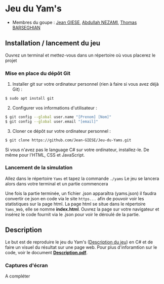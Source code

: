 # Jeu du Yam's

- Membres du goupe : [Jean GIESE](https://git.unistra.fr/jgiese), [Abdullah NEZAMI](https://git.unistra.fr/nezami), [Thomas BARSEGHIAN](https://git.unistra.fr/tbarseghian)

## Installation / lancement du jeu

Ouvrez un terminal et mettez-vous dans un répertoire où vous placerez le projet

### Mise en place du dépôt Git

1. Installer git sur votre ordinateur personnel (rien à faire si vous avez déjà Git) :
```sh
$ sudo apt install git
```

2. Configurer vos informations d'utilisateur :
```sh
$ git config --global user.name "[Prenom] [Nom]"
$ git config --global user.email "[email]"
```

3. Cloner ce dépôt sur votre ordinateur personnel :
```sh
$ git clone https://github.com/Jean-GIESE/Jeu-du-Yams.git
```
Si vous n'avez pas le language C# sur votre ordinateur, installez-le.
De même pour l'HTML, CSS et JavaScript.

### Lancement de la simulation

Allez dans le répertoire `Yams` et tapez la commande `./yams`
Le jeu se lancera alors dans votre terminal et un partie commencera

Une fois la partie terminée, un fichier .json apparaîtra (yams.json) il faudra convertir ce json en code via le site `https...` afin de pouvoir voir les statistiques sur la page html.
La page html se situe dans le répertoire `Yams_Web`, elle se nomme **index.html**. Ouvrez la page sur votre navigateur et insérez le code fournit via le .json pour voir le déroulé de la partie.

## Description
Le but est de reproduire le jeu du Yam's ([Description du jeu](https://www.agoralude.com/blog/-la-regle-du-yams-ou-du-jeu-du-yahtzee-n43)) en C# et de faire un visuel du résultat sur une page web.
Pour plus d'inforamtion sur le code, voir le document **[Description.pdf](https://github.com/Jean-GIESE/Jeu-du-Yams/blob/master/Abdullah_NEZAMI_Thomas_BARSEGHIAN_Jean_GIESE_TP5.pdf)**.


### Captures d'écran

A compléter
